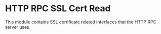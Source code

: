 # HTTP RPC SSL Cert Read

This module contains SSL certificate related interfaces that the HTTP RPC server uses.